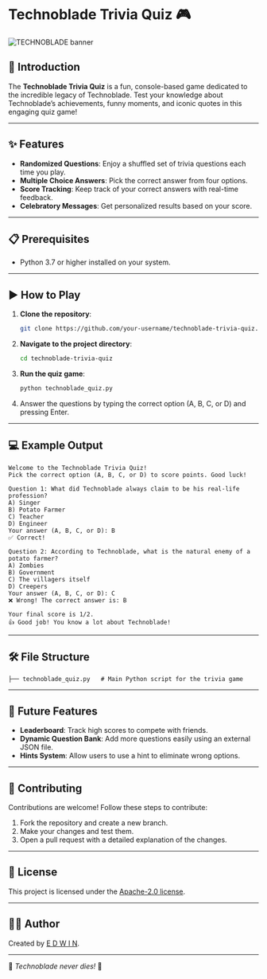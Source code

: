 # Technoblade Trivia Quiz 🎮

![TECHNOBLADE banner](https://github.com/user-attachments/assets/72310322-8546-4219-9077-1f85f76db956)

## 🐷 Introduction

The **Technoblade Trivia Quiz** is a fun, console-based game dedicated to the incredible legacy of Technoblade. Test your knowledge about Technoblade’s achievements, funny moments, and iconic quotes in this engaging quiz game!

---

## ✨ Features

- **Randomized Questions**: Enjoy a shuffled set of trivia questions each time you play.
- **Multiple Choice Answers**: Pick the correct answer from four options.
- **Score Tracking**: Keep track of your correct answers with real-time feedback.
- **Celebratory Messages**: Get personalized results based on your score.

---

## 📋 Prerequisites

- Python 3.7 or higher installed on your system.

---

## ▶️ How to Play

1. **Clone the repository**:
   ```bash
   git clone https://github.com/your-username/technoblade-trivia-quiz.git
   ```

2. **Navigate to the project directory**:
   ```bash
   cd technoblade-trivia-quiz
   ```

3. **Run the quiz game**:
   ```bash
   python technoblade_quiz.py
   ```

4. Answer the questions by typing the correct option (A, B, C, or D) and pressing Enter.

---

## 💻 Example Output

```plaintext
Welcome to the Technoblade Trivia Quiz!
Pick the correct option (A, B, C, or D) to score points. Good luck!

Question 1: What did Technoblade always claim to be his real-life profession?
A) Singer
B) Potato Farmer
C) Teacher
D) Engineer
Your answer (A, B, C, or D): B
✅ Correct!

Question 2: According to Technoblade, what is the natural enemy of a potato farmer?
A) Zombies
B) Government
C) The villagers itself
D) Creepers
Your answer (A, B, C, or D): C
❌ Wrong! The correct answer is: B

Your final score is 1/2.
👍 Good job! You know a lot about Technoblade!
```

---

## 🛠️ File Structure

```plaintext
├── technoblade_quiz.py   # Main Python script for the trivia game
```

---

## 🔮 Future Features

- **Leaderboard**: Track high scores to compete with friends.
- **Dynamic Question Bank**: Add more questions easily using an external JSON file.
- **Hints System**: Allow users to use a hint to eliminate wrong options.

---

## 🤝 Contributing

Contributions are welcome! Follow these steps to contribute:
1. Fork the repository and create a new branch.
2. Make your changes and test them.
3. Open a pull request with a detailed explanation of the changes.

---

## 📝 License

This project is licensed under the [Apache-2.0 license](LICENSE).

---

## 👨‍💻 Author

Created by [E D W I N](https://github.com/edwingeorgeshaji).

---

🌟 *Technoblade never dies!* 🌟

